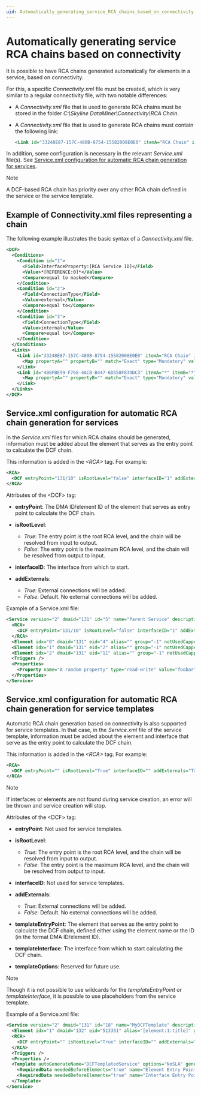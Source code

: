 ```yaml
---
uid: Automatically_generating_service_RCA_chains_based_on_connectivity
---
```


# Automatically generating service RCA chains based on connectivity

It is possible to have RCA chains generated automatically for elements in a service, based on connectivity.

For this, a specific *Connectivity.xml* file must be created, which is very similar to a regular connectivity file, with two notable differences:

- A *Connectivity.xml* file that is used to generate RCA chains must be stored in the folder *C:\\Skyline DataMiner\\Connectivity\\RCA Chain*.

- A *Connectivity.xml* file that is used to generate RCA chains must contain the following link:

    ```xml
    <Link id="33248E87-157C-480B-8754-15582008E0E0" itemA="RCA Chain" itemB="*" type="Service">
    ```

In addition, some configuration is necessary in the relevant *Service.xml* file(s). See [Service.xml configuration for automatic RCA chain generation for services](#servicexml-configuration-for-automatic-rca-chain-generation-for-services).

> [!NOTE]
> A DCF-based RCA chain has priority over any other RCA chain defined in the service or the service template.

## Example of Connectivity.xml files representing a chain

The following example illustrates the basic syntax of a *Connectivity.xml* file.

```xml
<DCF>
  <Conditions>
    <Condition id="1">
      <Field>InterfaceProperty:[RCA Service ID]</Field>
      <Value>*[REFERENCE:0]*</Value>
      <Compare>equal to masked</Compare>
    </Condition>
    <Condition id="2">
      <Field>ConnectionType</Field>
      <Value>external</Value>
      <Compare>equal to</Compare>
    </Condition>
    <Condition id="3">
      <Field>ConnectionType</Field>
      <Value>internal</Value>
      <Compare>equal to</Compare>
    </Condition>
  </Conditions>
  <Links>
    <Link id="33248E87-157C-480B-8754-15582008E0E0" itemA="RCA Chain" itemB="*" type="Service">
      <Map propertyA="" propertyB="" match="Exact" type="Mandatory" value="" direction="Undefined" invert="false" referenceValue="SVCID:///" conditions="1" />
    </Link>
    <Link id="400FBE99-F768-4ACB-B447-6D558F839DC3" itemA="*" itemB="*" type="Protocol">
      <Map propertyA="" propertyB="" match="Exact" type="Mandatory" value="" direction="Undefined" invert="false" referenceValue="SVCID:///" conditions="3 OR (1 AND 2)" />
    </Link>
  </Links>
</DCF>
```

## Service.xml configuration for automatic RCA chain generation for services

In the *Service.xml* files for which RCA chains should be generated, information must be added about the element that serves as the entry point to calculate the DCF chain.

This information is added in the *\<RCA>* tag. For example:

```xml
<RCA>
  <DCF entryPoint="131/10" isRootLevel="false" interfaceID="1" addExternals="true" />
</RCA>
```

Attributes of the \<DCF> tag:

- **entryPoint**: The DMA ID/element ID of the element that serves as entry point to calculate the DCF chain.

- **isRootLevel**:

  - *True*: The entry point is the root RCA level, and the chain will be resolved from input to output.
  - *False*: The entry point is the maximum RCA level, and the chain will be resolved from output to input.

- **interfaceID**: The interface from which to start.

- **addExternals**:

  - *True*: External connections will be added.
  - *False*: Default. No external connections will be added.

Example of a Service.xml file:

```xml
<Service version="2" dmaid="131" id="5" name="Parent Service" description="myService" vdxfile="" ignoreTimeouts="false" isTemplate="false" generatedFromTemplate=""  type="" timestamp="636168981380371823" keepCopiesOnReApply="false">
  <RCA>
    <DCF entryPoint="131/10" isRootLevel="false" interfaceID="1" addExternals="true" />
  </RCA>
  <Element idx="0" dmaid="131" eid="4" alias="" group="-1" notUsedCapped="" includedCapped="" service="true" serviceElement="False" includeTrigger=""  excludeTrigger="" notUsedTrigger="" state="" description="" templateOptions="" />
  <Element idx="1" dmaid="131" eid="2" alias="" group="-1" notUsedCapped="" includedCapped="" service="false" serviceElement="False" includeTrigger=""  excludeTrigger="" notUsedTrigger="" state="" description="" templateOptions="" />
  <Element idx="2" dmaid="131" eid="11" alias="" group="-1" notUsedCapped="" includedCapped="" service="true" serviceElement="False" includeTrigger=""  excludeTrigger="" notUsedTrigger="" state="" description="" templateOptions="" />
  <Triggers />
  <Properties>
    <Property name="A random property" type="read-write" value="foobar" />
  </Properties>
</Service>
```

## Service.xml configuration for automatic RCA chain generation for service templates

Automatic RCA chain generation based on connectivity is also supported for service templates. In that case, in the *Service.xml* file of the service template, information must be added about the element and interface that serve as the entry point to calculate the DCF chain.

This information is added in the *\<RCA>* tag. For example:

```xml
<RCA>
  <DCF entryPoint="" isRootLevel="True" interfaceID="" addExternals="True" templateEntryPoint="ID:[data:Element Entry Point]" templateInterface="ID:[data:Interface Entry Points]" templateOptions="" />
</RCA>
```

> [!NOTE]
> If interfaces or elements are not found during service creation, an error will be thrown and service creation will stop.

Attributes of the \<DCF> tag:

- **entryPoint**: Not used for service templates.

- **isRootLevel**:

  - *True*: The entry point is the root RCA level, and the chain will be resolved from input to output.
  - *False*: The entry point is the maximum RCA level, and the chain will be resolved from output to input.

- **interfaceID**: Not used for service templates.

- **addExternals**:

  - *True*: External connections will be added.
  - *False*: Default. No external connections will be added.

- **templateEntryPoint**: The element that serves as the entry point to calculate the DCF chain, defined either using the element name or the ID (in the format DMA ID/element ID).

- **templateInterface**: The interface from which to start calculating the DCF chain.

- **templateOptions**: Reserved for future use.

> [!NOTE]
> Though it is not possible to use wildcards for the *templateEntryPoint* or *templateInterface*, it is possible to use placeholders from the service template.

Example of a Service.xml file:

```xml
<Service version="2" dmaid="131" id="18" name="MyDCFTemplate" description="" vdxfile="" ignoreTimeouts="false" isTemplate="true" generatedFromTemplate="" type="" timestamp="636253477373961897" keepCopiesOnReApply="false">
  <Element idx="1" dmaid="132" eid="513351" alias="[element:1:title]" group="-1" notUsedCapped="Normal" includedCapped="Critical" service="false" serviceElement="False" includeTrigger="" excludeTrigger="" notUsedTrigger="" state="" description="1"  templateOptions="" />
  <RCA>
    <DCF entryPoint="" isRootLevel="True" interfaceID="" addExternals="True" templateEntryPoint="ID:[data:Element Entry Point]" templateInterface="ID:[data:Interface Entry Points]" templateOptions="" />
  </RCA>
  <Triggers />
  <Properties />
  <Template autoGenerateName="DCFTemplatedService" options="NoSLA" generateDescription="">
    <RequiredData neededBeforeElements="true" name="Element Entry Point" title="Element Entry Point" type="text" values="" displayValues=""  defaultValue="" options="" />
    <RequiredData neededBeforeElements="true" name="Interface Entry Points" title="Interface Entry Points" type="text" values="" displayValues=""  defaultValue="" options="" />
  </Template>
</Service>
```
